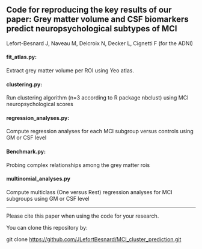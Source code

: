 ## Code for reproducing the key results of our paper: Grey matter volume and CSF biomarkers predict neuropsychological subtypes of MCI

Lefort-Besnard J, Naveau M, Delcroix N, Decker L, Cignetti F (for the ADNI)

#### fit_atlas.py: 
Extract grey matter volume per ROI using Yeo atlas.

#### clustering.py:
Run clustering algorithm (n=3 according to R package nbclust) using MCI neuropsychological scores

#### regression_analyses.py:
Compute regression analyses for each MCI subgroup versus controls using GM or CSF level

#### Benchmark.py: 
Probing complex relationships among the grey matter rois

#### multinomial_analyses.py
Compute multiclass (One versus Rest) regression analyses for MCI subgroups using GM or CSF level

---

Please cite this paper when using the code for your research.

You can clone this repository by:

git clone https://github.com/JLefortBesnard/MCI_cluster_prediction.git